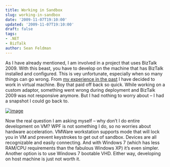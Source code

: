 ```yaml
---
title: Working in Sandbox
slug: working-in-sandbox
date: '2009-11-07T19:10:00'
updated: '2009-11-07T19:10:00'
draft: false
tags:
- .NET
- BizTalk
author: Sean Feldman
---
```



As I have already mentioned, I am involved in a project that uses BizTalk 2009. With this beast, you have to develop on the machine that has BizTalk installed and configured. This is vey unfortunate, especially when so many things can go wrong. From [my experience in the past](http://weblogs.asp.net/sfeldman/archive/2008/09/02/sp1.aspx) I have decided to work in virtual machine. Boy that paid off back so quick. While working on a custom adaptor, something went wrong during deployment and BizTalk 2009 was not responsive anymore. But I had nothing to worry about – I had a snapshot I could go back to.

[![image](https://aspblogs.blob.core.windows.net/media/sfeldman/Media/image_thumb_3189297A.png "image")](https://aspblogs.blob.core.windows.net/media/sfeldman/Media/image_61B0743D.png)

Now the real question I am asking myself – why don’t I do entire development on VM? WPF is not something I do, so no worries about hardware acceleration. VMWare workstation supports mode that will lock you in VM and prevent keystrokes to get out of sandbox. Devices are all recognizable and easily connecting. And with Windows 7 (which has less RAM/CPU requirements than the fabulous Windows XP) it’s even simpler. Another option is to use Windows 7 bootable VHD. Either way, developing on host machine is just not worth it.


